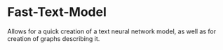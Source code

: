 # Fast-Text-Model
Allows for a quick creation of a text neural network model, as well as for creation of graphs describing it.
